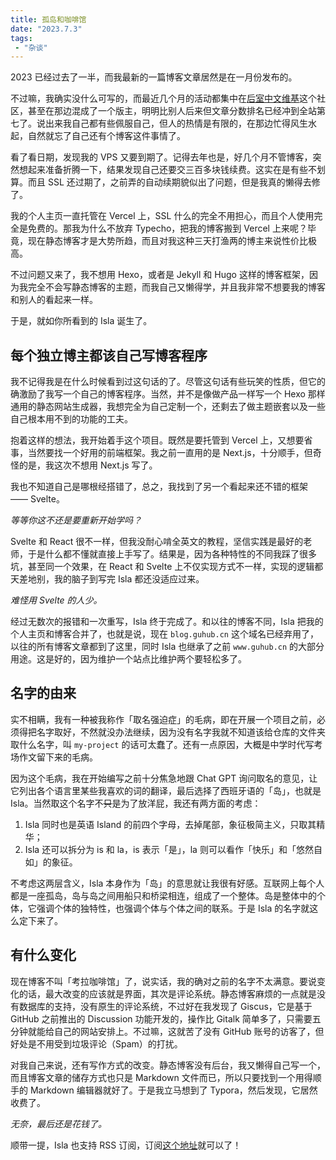 ```yaml
---
title: 孤岛和咖啡馆
date: "2023.7.3"
tags:
 - "杂谈"
---
```


2023 已经过去了一半，而我最新的一篇博客文章居然是在一月份发布的。

不过嘛，我确实没什么可写的，而最近几个月的活动都集中在[后室中文维基](http://backrooms-wiki-cn.wikidot.com/)这个社区，甚至在那边混成了一个版主，明明比别人后来但文章分数排名已经冲到全站第七了。说出来我自己都有些佩服自己，但人的热情是有限的，在那边忙得风生水起，自然就忘了自己还有个博客这件事情了。

看了看日期，发现我的 VPS 又要到期了。记得去年也是，好几个月不管博客，突然想起来准备折腾一下，结果发现自己还要交三百多块钱续费。这实在是有些不划算。而且 SSL 还过期了，之前弄的自动续期貌似出了问题，但是我真的懒得去修了。

我的个人主页一直托管在 Vercel 上，SSL 什么的完全不用担心，而且个人使用完全是免费的。那我为什么不放弃 Typecho，把我的博客搬到 Vercel 上来呢？毕竟，现在静态博客才是大势所趋，而且对我这种三天打渔两的博主来说性价比极高。

不过问题又来了，我不想用 Hexo，或者是 Jekyll 和 Hugo 这样的博客框架，因为我完全不会写静态博客的主题，而我自己又懒得学，并且我非常不想要我的博客和别人的看起来一样。

于是，就如你所看到的 Isla 诞生了。

## 每个独立博主都该自己写博客程序

我不记得我是在什么时候看到过这句话的了。尽管这句话有些玩笑的性质，但它的确激励了我写一个自己的博客程序。当然，并不是像做产品一样写一个 Hexo 那样通用的静态网站生成器，我想完全为自己定制一个，还剩去了做主题嵌套以及一些自己根本用不到的功能的工夫。

抱着这样的想法，我开始着手这个项目。既然是要托管到 Vercel 上，又想要省事，当然要找一个好用的前端框架。我之前一直用的是 Next.js，十分顺手，但奇怪的是，我这次不想用 Next.js 写了。

我也不知道自己是哪根经搭错了，总之，我找到了另一个看起来还不错的框架 —— Svelte。

*等等你这不还是要重新开始学吗？*

Svelte 和 React 很不一样，但我没耐心啃全英文的教程，坚信实践是最好的老师，于是什么都不懂就直接上手写了。结果是，因为各种特性的不同我踩了很多坑，甚至同一个效果，在 React 和 Svelte 上不仅实现方式不一样，实现的逻辑都天差地别，我的脑子到写完 Isla 都还没适应过来。

*难怪用 Svelte 的人少。*

经过无数次的报错和一次重写，Isla 终于完成了。和以往的博客不同，Isla 把我的个人主页和博客合并了，也就是说，现在 `blog.guhub.cn` 这个域名已经弃用了，以往的所有博客文章都到了这里，同时 Isla 也继承了之前 `www.guhub.cn` 的大部分用途。这是好的，因为维护一个站点比维护两个要轻松多了。

## 名字的由来

实不相瞒，我有一种被我称作「取名强迫症」的毛病，即在开展一个项目之前，必须得把名字取好，不然就没办法继续，因为没有名字我就不知道该给仓库的文件夹取什么名字，叫 `my-project` 的话可太蠢了。还有一点原因，大概是中学时代写考场作文留下来的毛病。

因为这个毛病，我在开始编写之前十分焦急地跟 Chat GPT 询问取名的意见，让它列出各个语言里某些我喜欢的词的翻译，最后选择了西班牙语的「岛」，也就是 Isla。当然取这个名字不~~只~~是为了放洋屁，我还有两方面的考虑：

1. Isla 同时也是英语 Island 的前四个字母，去掉尾部，象征极简主义，只取其精华；
2. Isla 还可以拆分为 is 和 la，is 表示「是」，la 则可以看作「快乐」和「悠然自如」的象征。

不考虑这两层含义，Isla 本身作为「岛」的意思就让我很有好感。互联网上每个人都是一座孤岛，岛与岛之间用船只和桥梁相连，组成了一个整体。岛是整体中的个体，它强调个体的独特性，也强调个体与个体之间的联系。于是 Isla 的名字就这么定下来了。

## 有什么变化

现在博客不叫「考拉咖啡馆」了，说实话，我的确对之前的名字不太满意。要说变化的话，最大改变的应该就是界面，其次是评论系统。静态博客麻烦的一点就是没有数据库的支持，没有原生的评论系统，不过好在我发现了 Giscus，它是基于 GitHub 之前推出的 Discussion 功能开发的，操作比 Gitalk 简单多了，只需要五分钟就能给自己的网站安排上。不过嘛，这就苦了没有 GitHub 账号的访客了，但好处是不用受到垃圾评论（Spam）的打扰。

对我自己来说，还有写作方式的改变。静态博客没有后台，我又懒得自己写一个，而且博客文章的储存方式也只是 Markdown 文件而已，所以只要找到一个用得顺手的 Markdown 编辑器就好了。于是我立马想到了 Typora，然后发现，它居然收费了。

*无奈，最后还是花钱了。*

顺带一提，Isla 也支持 RSS 订阅，订阅[这个地址](/feed)就可以了！
